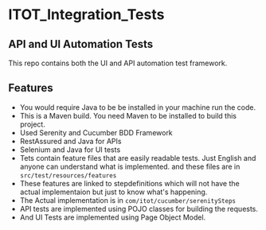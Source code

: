# ITOT_Integration_Tests
## API and UI Automation Tests
This repo contains both the UI and API automation test framework. 
## Features
* You would require Java to be be installed in your machine run the code.
* This is a Maven build. You need Maven to be installed to build this project.
* Used Serenity and Cucumber BDD Framework
* RestAssured and Java for APIs
* Selenium and Java for UI tests
* Tets contain feature files that are easily readable tests. Just English and anyone can understand what is implemented. and these files are in ```src/test/resources/features```
* These features are linked to stepdefinitions which will not have the actual implementaion but just to know what's happening.
* The Actual implementation is in ```com/itot/cucumber/serenitySteps ```
* API tests are implemented using POJO classes for building the requests.
* And UI Tests are implemented using Page Object Model.
